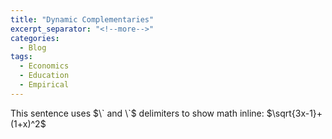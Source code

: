 ```yaml
---
title: "Dynamic Complementaries"
excerpt_separator: "<!--more-->"
categories:
  - Blog
tags:
  - Economics
  - Education
  - Empirical
---
```


This sentence uses $\` and \`$ delimiters to show math inline:  $`\sqrt{3x-1}+(1+x)^2`$